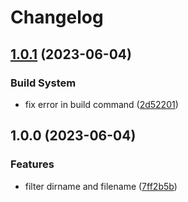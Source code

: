 # Changelog

## [1.0.1](https://github.com/santimirandarp/simple-recursive-search/compare/v1.0.0...v1.0.1) (2023-06-04)


### Build System

* fix error in build command ([2d52201](https://github.com/santimirandarp/simple-recursive-search/commit/2d52201c962eb19fa95921dc2a9fa2c865e8b02f))

## 1.0.0 (2023-06-04)


### Features

* filter dirname and filename ([7ff2b5b](https://github.com/santimirandarp/simple-recursive-search/commit/7ff2b5bda36288f1143c9da02282f8622d7a56b3))
